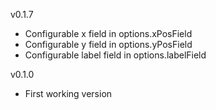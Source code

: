 v0.1.7

- Configurable x field in options.xPosField
- Configurable y field in options.yPosField
- Configurable label field in options.labelField

v0.1.0

- First working version

